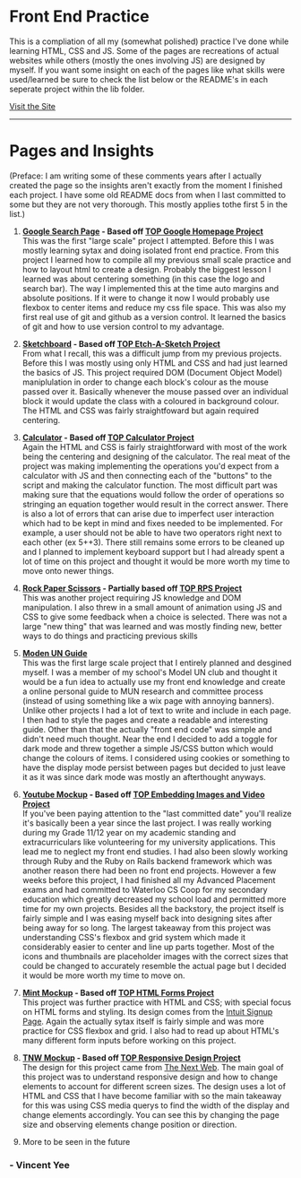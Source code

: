 # Front End Practice

This is a compliation of all my (somewhat polished) practice I've done while learning HTML, CSS and JS. Some of the pages are recreations of actual websites while others (mostly the ones involving JS) are designed by myself. If you want some insight on each of the pages like what skills were used/learned be sure to check the list below or the README's in each seperate project within the lib folder.

[Visit the Site](/index.html)

---

# Pages and Insights

(Preface: I am writing some of these comments years after I actually created the page so the insights aren't exactly from the moment I finished each project. I have some old README docs from when I last committed to some but they are not very thorough. This mostly applies tothe first 5 in the list.)

1. **[Google Search Page](/lib/google-homepage) - Based off [TOP Google Homepage Project](https://www.theodinproject.com/paths/foundations/courses/foundations/lessons/html-css)**   
  This was the first "large scale" project I attempted. Before this I was mostly learning sytax and doing isolated front end practice. From this project I learned
  how to compile all my previous small scale practice and how to layout html to create a design. Probably the biggest lesson I learned was about centering
  something (in this case the logo and search bar). The way I implemented this at the time auto margins and absolute positions. If it were to change it now
  I would probably use flexbox to center items and reduce my css file space. This was also my first real use of git and github as a version control. It learned the basics
  of git and how to use version control to my advantage.
  
2. **[Sketchboard](/lib/sketchboard) - Based off [TOP Etch-A-Sketch Project](https://www.theodinproject.com/paths/foundations/courses/foundations/lessons/etch-a-sketch-project)**  
From what I recall, this was a difficult jump from my previous projects. Before this I was mostly using only HTML and CSS and had just learned the basics of JS. This project required DOM (Document Object Model) maniplulation in order to change each block's colour as the mouse passed over it. Basically whenever the mouse      passed over an individual block it would update the class with a coloured in background colour. The HTML and CSS was fairly straightfoward but again required centering.
  
3. **[Calculator](/lib/calculator) - Based off [TOP Calculator Project](https://www.theodinproject.com/paths/foundations/courses/foundations/lessons/calculator)**  
Again the HTML and CSS is fairly straightforward with most of the work being the centering and designing of the calculator. The real meat of the project was making implementing the operations you'd expect from a calculator with JS and then connecting each of the "buttons" to the script and making the calculator function. The most difficult part was making sure that the equations would follow the order of operations so stringing an equation together would result in the correct answer. There is also a lot of errors that can arise due to imperfect user interaction which had to be kept in mind and fixes needed to be implemented. For example, a user should not be able to have two operators right next to each other (ex 5++3). There still remains some errors to be cleaned up and I planned to implement keyboard support but I had already spent a lot of time on this project and thought it would be more worth my time to move onto newer things. 
  
4. **[Rock Paper Scissors](/lib/revamped_rps) - Partially based off [TOP RPS Project](https://www.theodinproject.com/paths/foundations/courses/foundations/lessons/rock-paper-scissors)**  
This was another project requiring JS knowledge and DOM manipulation. I also threw in a small amount of animation using JS and CSS to give some feedback when a choice is selected. There was not a large "new thing" that was learned and was mostly finding new, better ways to do things and practicing previous skills

5. **[Moden UN Guide](/lib/epsmun_guide)**  
This was the first large scale project that I entirely planned and desgined myself. I was a member of my school's Model UN club and thought it would be a fun idea to actually use my front end knowledge and create a online personal guide to MUN research and committee process (instead of using something like a wix page with annoying banners). Unlike other projects I had a lot of text to write and include in each page. I then had to style the pages and create a readable and interesting guide. Other than that the actually "front end code" was simple and didn't need much thought. Near the end I decided to add a toggle for dark mode and threw together a simple JS/CSS button which would change the colours of items. I considered using cookies or something to have the display mode persist between pages but decided to just leave it as it was since dark mode was mostly an afterthought anyways.

6. **[Youtube Mockup](/lib/youtube_mockup) - Based off [TOP Embedding Images and Video Project](https://www.theodinproject.com/paths/full-stack-ruby-on-rails/courses/html-and-css/lessons/embedding-images-and-video)**  
If you've been paying attention to the "last committed date" you'll realize it's basically been a year since the last project. I was really working during my Grade 11/12 year on my academic standing and extracurriculars like volunteering for my university applications. This lead me to neglect my front end studies. I had also been slowly working through Ruby and the Ruby on Rails backend framework which was another reason there had been no front end projects. However a few weeks before this project, I had finished all my Advanced Placement exams and had committed to Waterloo CS Coop for my secondary education which greatly decreased my school load and permitted more time for my own projects. Besides all the backstory, the project itself is fairly simple and I was easing myself back into designing sites after being away for so long. The largest takeaway from this project was understanding CSS's flexbox and grid system which made it considerably easier to center and line up parts together. Most of the icons and thumbnails are placeholder images with the correct sizes that could be changed to accurately resemble the actual page but I decided it would be more worth my time to move on.

7. **[Mint Mockup](/lib/mock_signup) - Based off [TOP HTML Forms Project](https://www.theodinproject.com/paths/full-stack-ruby-on-rails/courses/html-and-css/lessons/html-forms)**  
This project was further practice with HTML and CSS; with special focus on HTML forms and styling. Its design comes from the [Intuit Signup Page](https://accounts.intuit.com/signup.html?offering_id=Intuit.ifs.mint&namespace_id=50000026&redirect_url=https%3A%2F%2Fmint.intuit.com%2Foverview.event%3Ftask%3DS). Again the actually sytax itself is fairly simple and was more practice for CSS flexbox and grid. I also had to read up about HTML's many different form inputs before working on this project.

8. **[TNW Mockup](/lib/tnw_mockup) - Based off [TOP Responsive Design Project](https://www.theodinproject.com/paths/full-stack-ruby-on-rails/courses/html-and-css/lessons/building-with-responsive-design)**  
The design for this project came from [The Next Web](https://thenextweb.com/). The main goal of this project was to understand responsive design and how to change elements to account for different screen sizes. The design uses a lot of HTML and CSS that I have become familiar with so the main takeaway for this was using CSS media querys to find the width of the display and change elements accordingly. You can see this by changing the page size and observing elements change position or direction.

9. More to be seen in the future

### - Vincent Yee
